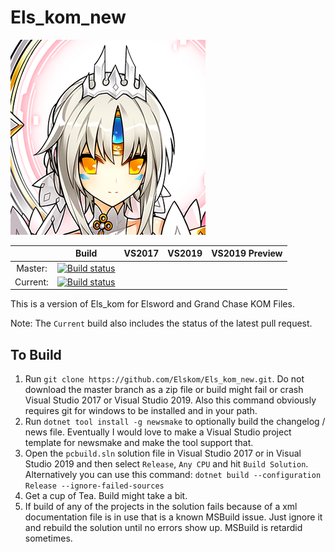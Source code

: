 # Els_kom_new

![Els_kom Icon](./els_kom.png)

|       | Build | VS2017 | VS2019 | VS2019 Preview |
|:---------------:  |:---------------:  |:---------------:  |:---------------:  |:---------------:  |
| Master: | [![Build status](https://ci.appveyor.com/api/projects/status/5ikdee6h3qy6lyum/branch/master?svg=true&passingText=Master%20-%20OK&pendingText=Master%20-%20Pending&failingText=Master%20-%20Failing)](https://ci.appveyor.com/project/AraHaan/els-kom-new) |
| Current: | [![Build status](https://ci.appveyor.com/api/projects/status/5ikdee6h3qy6lyum?svg=true&passingText=Current%20-%20OK&pendingText=Current%20-%20Pending&failingText=Current%20-%20Failing)](https://ci.appveyor.com/project/AraHaan/els-kom-new) |

This is a version of Els_kom for Elsword and Grand Chase KOM Files.

Note: The ``Current`` build also includes the status of the latest pull request.

## To Build

1. Run ``git clone https://github.com/Elskom/Els_kom_new.git``. Do not download the master branch as a zip file or build might fail or crash Visual Studio 2017 or Visual Studio 2019. Also this command obviously requires git for windows to be installed and in your path.
2. Run ``dotnet tool install -g newsmake`` to optionally build the changelog / news file. Eventually I would love to make a Visual Studio project template for newsmake and make the tool support that.
3. Open the ``pcbuild.sln`` solution file in Visual Studio 2017 or in Visual Studio 2019 and then select ``Release``, ``Any CPU`` and hit ``Build Solution``. Alternatively you can use this command: ``dotnet build --configuration Release --ignore-failed-sources``
4. Get a cup of Tea. Build might take a bit.
5. If build of any of the projects in the solution fails because of a xml documentation file is in use that is a known MSBuild issue. Just ignore it and rebuild the solution until no errors show up. MSBuild is retardid sometimes.
